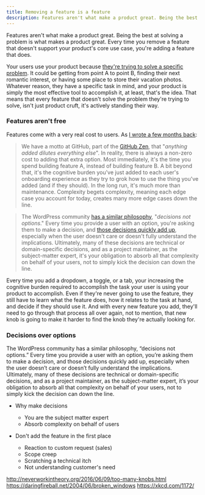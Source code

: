 ```yaml
---
title: Removing a feature is a feature
description: Features aren't what make a product great. Being the best at solving a problem is what makes a product great. Every time you remove a feature that doesn't support your product's core use case, you're adding a feature that does.
---
```


Features aren't what make a product great. Being the best at solving a problem is what makes a product great. Every time you remove a feature that doesn't support your product's core use case, you're adding a feature that does.

Your users use your product because [they're trying to solve a specific problem](https://strategyn.com/jobs-to-be-done/). It could be getting from point A to point B, finding their next romantic interest, or having some place to store their vacation photos. Whatever reason, they have a specific task in mind, and your product is simply the most effective tool to accomplish it, at least, that's the idea. That means that every feature that doesn't solve the problem they're trying to solve, isn't just product cruft, it's actively standing their way.

### Features aren't free

Features come with a very real cost to users. As [I wrote a few months back](http://ben.balter.com/2016/03/08/optimizing-for-power-users-and-edge-cases/):

> We have a motto at GitHub, part of the [GitHub Zen](http://ben.balter.com/2015/08/12/the-zen-of-github/), that "*anything added dilutes everything else*". In reality, there is always a non-zero cost to adding that extra option. Most immediately, it's the time you spend building feature A, instead of building feature B. A bit beyond that, it's the cognitive burden you've just added to each user's onboarding experience as they try to grok how to use the thing you've added (and if they should). In the long run, it's much more than maintenance. Complexity begets complexity, meaning each edge case you account for today, creates many more edge cases down the line.

> The WordPress community [has a similar philosophy](https://wordpress.org/about/philosophy/), "*decisions not options*." Every time you provide a user with an option, you're asking them to make a decision, and [those decisions quickly add up](https://en.wikipedia.org/wiki/Analysis_paralysis), especially when the user doesn't care or doesn't fully understand the implications. Ultimately, many of these decisions are technical or domain-specific decisions, and as a project maintainer, as the subject-matter expert, it's your obligation to absorb all that complexity on behalf of your users, not to simply kick the decision can down the line.

Every time you add a dropdown, a toggle, or a tab, your increasing the cognitive burden required to accomplish the task your user is using your product to accomplish. Even if they're never going to use the feature, they still have to learn what the feature does, how it relates to the task at hand, and decide if they should use it. And with every new feature you add, they'll need to go through that process all over again, not to mention, that new knob is going to make it harder to find the knob they're actually looking for.

### Decisions over options

The WordPress community has a similar philosophy, “decisions not options.” Every time you provide a user with an option, you’re asking them to make a decision, and those decisions quickly add up, especially when the user doesn’t care or doesn’t fully understand the implications. Ultimately, many of these decisions are technical or domain-specific decisions, and as a project maintainer, as the subject-matter expert, it’s your obligation to absorb all that complexity on behalf of your users, not to simply kick the decision can down the line.

* Why make decisions
  * You are the subject matter expert
  * Absorb complexity on behalf of users

* Don't add the feature in the first place
  * Reaction to custom request (sales)
  * Scope creep
  * Scratching a technical itch
  * Not understanding customer's need

http://neverworkintheory.org/2016/06/09/too-many-knobs.html
https://daringfireball.net/2004/06/broken_windows
https://xkcd.com/1172/
